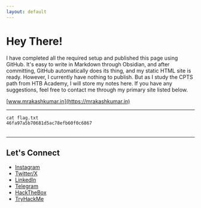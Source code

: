```yaml
---
layout: default
---
```




# Hey There!

I have completed all the required setup and published this page using GitHub. It's easy to write in Markdown through Obsidian, and after committing, GitHub automatically does its thing, and my static HTML site is ready. However, I currently have nothing to publish. But as I study the CPTS path from HTB Academy, I will store my notes here. If you have any suggestions, feel free to contact me through my primary site listed below.



[www.mrakashkumar.in](https://mrakashkumar.in)

---------

<pre 
  class="command-line" 
  data-prompt="kali@0x1ak4sh $" 
  data-output="4"
><code class="language-bash">cat flag.txt
46fa97a5b70681d5ac78efb60f0c6867
</code>
</pre> 

------


## Let's Connect 

*   [Instagram](https://www.instagram.com/0x1ak4sh/)
*   [Twitter/X](https://twitter.com/0x1ak4sh/)
*   [LinkedIn](https://www.linkedin.com/in/0x1ak4sh)
*   [Telegram](https://t.me/Ak4sh0x1)
*   [HackTheBox](https://app.hackthebox.com/profile/1243635)
*   [TryHackMe](https://tryhackme.com/p/0x1Ak4sh)

